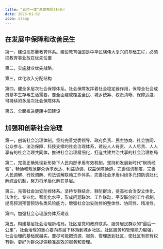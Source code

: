 ```yaml
---
title: “五位一体”总体布局(社会)
date: 2023-01-02
icon: stamp
---
```


## 在发展中保障和改善民生 <Badge text="选择题" type="tip" />

第一，建设高质量教育体系。建设教育强国是中华民族伟大复兴的基础工程，必须把教育事业放在优先位置

第二，实施就业优先战略。

第三，优化收入分配结构

第四，健全多层次社会保障体系。社会保障发挥着社会稳定器作用，保障全社会成员基本生存与生活需要，要全面建成覆盖全民、城乡统筹、权责清晰、保障适度、可持续的多层次社会保障体系

第五，全面推进健康中国建设

## 加强和创新社会治理 <Badge text="选择题" type="tip" />

第一，创新社会治理体制。坚持完善党委领导、政府负责、民主协商、社会协同、公众参与、法治保障、科技支撑的社会治理体系，建设人人有责、人人尽责、人人享有的社会治理共同体，推进社会治理精细化，打造共建共治共享的社会治理格局

第二，完善正确处理新形势下人民内部矛盾有效机制。坚持和发展新时代“枫桥经验”，畅通和规范群众诉求表达、利益协调、权益保障通道，完善信访制度，完善人民调解、行政调解、司法调解联动工作体系，完善社会矛盾纠纷多元预防调处化解综合机制，努力将矛盾化解在基层。

第三，完善社会治安防控体系。坚持专群结合、群防群治，提高社会治安立体化、法治化、专业化、智能化水平，形成问题联治、工作联动、平安联创的工作机制，提高预测预警预防各类风险能力，增强社会治安防控的整体性、协同性、精准性。

第四，加强社会心理服务体系建设

第五，构建基层社会治理新格局。社区是党和政府联系、服务居民群众的“最后一公里”，社会治理的重心要向基层下移落到城乡社区。社区服务和管理能力越强，社会治理的基础就越实。要尽可能把资源、服务、管理放到社区，使社区有职有权有物，更好为群众提供精准高效的服务和管理。